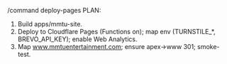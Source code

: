 /command deploy-pages
PLAN:
1) Build apps/mmtu-site.
2) Deploy to Cloudflare Pages (Functions on); map env (TURNSTILE_*, BREVO_API_KEY); enable Web Analytics.
3) Map www.mmtuentertainment.com; ensure apex→www 301; smoke-test.
